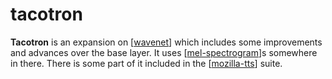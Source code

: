 # tacotron

**Tacotron** is an expansion on [[wavenet]] which includes some improvements and advances over the base layer.  It uses [[mel-spectrogram]]s somewhere in there.  There is some part of it included in the [[mozilla-tts]] suite.

[//begin]: # "Autogenerated link references for markdown compatibility"
[wavenet]: wavenet "wavenet"
[mel-spectrogram]: mel-spectrogram "mel-spectrogram"
[mozilla-tts]: mozilla-tts "mozilla tts"
[//end]: # "Autogenerated link references"

